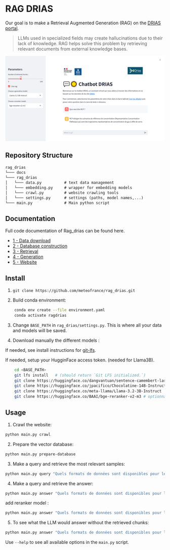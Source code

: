 # RAG DRIAS

Our goal is to make a Retrieval Augmented Generation (RAG) on the [DRIAS portal](https://www.drias-climat.fr/).

>LLMs used in specialized fields may create hallucinations due to their lack of knowledge. RAG helps solve this problem by retrieving relevant documents from external knowledge bases.

![homepage](docs/images/home.PNG)

## Repository Structure
```
rag_drias
└─── docs
└─── rag_drias
│   └─── data.py          # text data management
│   └─── embedding.py     # wrapper for embedding models
│   └─── crawl.py         # website crawling tools
│   └─── settings.py      # settings (paths, model names,...)
└─── main.py              # Main python script
```
## Documentation

Full code documentation of Rag_drias can be found here.

- [1 - Data download](docs/1_download_data.md)
- [2 - Database construction](docs/2_database_construction.md)
- [3 - Retrieval](docs/3_retrieval.md)
- [4 - Generation](docs/4_generation.md)
- [5 - Website](docs/5_website.md)


## Install

1. ```git clone https://github.com/meteofrance/rag_drias.git```

2. Build conda environment:

```bash
    conda env create --file environment.yaml
    conda activate ragdrias
```

3. Change `BASE_PATH` in `rag_drias/settings.py`. This is where all your data and models will be saved.

4. Download manually the different models :

If needed, see install instructions for [git-lfs](https://github.com/git-lfs/git-lfs?tab=readme-ov-file#getting-started).

If needed, setup your HugginFace access token. (needed for Llama3B).

```bash
    cd <BASE_PATH>
    git lfs install   # (should return `Git LFS initialized.`)
    git clone https://huggingface.co/dangvantuan/sentence-camembert-large
    git clone https://huggingface.co/jpacifico/Chocolatine-14B-Instruct-4k-DPO
    git clone https://huggingface.co/meta-llama/Llama-3.2-3B-Instruct  # optionnal
    git clone https://huggingface.co/BAAI/bge-reranker-v2-m3 # optionnal
```


## Usage

1. Crawl the website:

```bash
python main.py crawl
```

2. Prepare the vector database:

```bash
python main.py prepare-database
```

3. Make a query and retrieve the most relevant samples:

```bash
python main.py query "Quels formats de données sont disponibles pour le téléchargement sur DRIAS ?"
```

4. Make a query and retrieve the answer:

```bash
python main.py answer "Quels formats de données sont disponibles pour le téléchargement sur DRIAS ?"
```

add reranker model :

```bash
python main.py answer "Quels formats de données sont disponibles pour le téléchargement sur DRIAS ?" --reranker bge-reranker-v2-m3
```


5. To see what the LLM would answer without the retrieved chunks:

```bash
python main.py answer "Quels formats de données sont disponibles pour le téléchargement sur DRIAS ?" --no-use-rag"
```

Use `--help` to see all available options in the `main.py` script.
